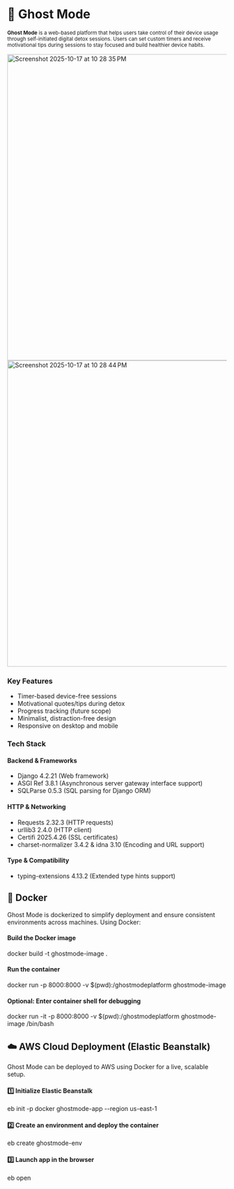 
# 👻 Ghost Mode

<small>**Ghost Mode** is a web-based platform that helps users take control of their device usage through self-initiated digital detox sessions. Users can set custom timers and receive motivational tips during sessions to stay focused and build healthier device habits.</small>

<img width="1427" height="703" alt="Screenshot 2025-10-17 at 10 28 35 PM" src="https://github.com/user-attachments/assets/4dbaed32-e772-4448-bab3-a1d7c8eede52" />
<img width="1427" height="703" alt="Screenshot 2025-10-17 at 10 28 44 PM" src="https://github.com/user-attachments/assets/979d5787-d174-4cbc-acae-bb61372752c2" />

### Key Features
* Timer-based device-free sessions
* Motivational quotes/tips during detox
* Progress tracking (future scope)
* Minimalist, distraction-free design
* Responsive on desktop and mobile

### Tech Stack

#### Backend & Frameworks
* Django 4.2.21 (Web framework)
* ASGI Ref 3.8.1 (Asynchronous server gateway interface support)
* SQLParse 0.5.3 (SQL parsing for Django ORM)

#### HTTP & Networking
* Requests 2.32.3 (HTTP requests)
* urllib3 2.4.0 (HTTP client)
* Certifi 2025.4.26 (SSL certificates)
* charset-normalizer 3.4.2 & idna 3.10 (Encoding and URL support)

#### Type & Compatibility
* typing-extensions 4.13.2 (Extended type hints support)


## 🐳 Docker 
Ghost Mode is dockerized to simplify deployment and ensure consistent environments across machines. 
Using Docker:
#### Build the Docker image
docker build -t ghostmode-image .

#### Run the container
docker run -p 8000:8000 -v $(pwd):/ghostmodeplatform ghostmode-image

#### Optional: Enter container shell for debugging
docker run -it -p 8000:8000 -v $(pwd):/ghostmodeplatform ghostmode-image /bin/bash


## ☁️ AWS Cloud Deployment (Elastic Beanstalk)
Ghost Mode can be deployed to AWS using Docker for a live, scalable setup.

#### 1️⃣ Initialize Elastic Beanstalk 
eb init -p docker ghostmode-app --region us-east-1

#### 2️⃣ Create an environment and deploy the container
eb create ghostmode-env

#### 3️⃣ Launch app in the browser
eb open
